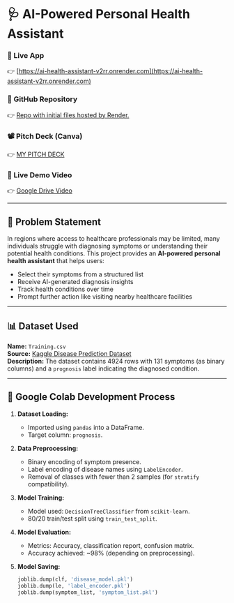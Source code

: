 # 🩺 AI-Powered Personal Health Assistant

### 🔗 Live App  
👉 [https://ai-health-assistant-v2rr.onrender.com](https://ai-health-assistant-v2rr.onrender.com)

### 📂 GitHub Repository  
👉 [Repo with initial files hosted by Render.](https://github.com/richartdo/ai-health-assistant.git)

### 📽️ Pitch Deck (Canva)  
👉 [MY PITCH DECK](https://www.canva.com/design/DAGsxyOi9hE/N5nt0GNcXBk13sumfpHgHg/edit?utm_content=DAGsxyOi9hE&utm_campaign=designshare&utm_medium=link2&utm_source=sharebutton)

### 🎥 Live Demo Video  
👉 [Google Drive Video](https://drive.google.com/file/d/1ZAUzU_XIHi5Xe5aRFSBgyRRHV69FmzNR/view?usp=sharing)  


---

## 🧠 Problem Statement

In regions where access to healthcare professionals may be limited, many individuals struggle with diagnosing symptoms or understanding their potential health conditions. This project provides an **AI-powered personal health assistant** that helps users:

- Select their symptoms from a structured list
- Receive AI-generated diagnosis insights
- Track health conditions over time
- Prompt further action like visiting nearby healthcare facilities

---

## 📊 Dataset Used

**Name:** `Training.csv`  
**Source:** [Kaggle Disease Prediction Dataset](https://www.kaggle.com/datasets/itachi9604/disease-symptom-description-dataset)  
**Description:** The dataset contains 4924 rows with 131 symptoms (as binary columns) and a `prognosis` label indicating the diagnosed condition.

---

## 🧪 Google Colab Development Process

1. **Dataset Loading:**
   - Imported using `pandas` into a DataFrame.
   - Target column: `prognosis`.

2. **Data Preprocessing:**
   - Binary encoding of symptom presence.
   - Label encoding of disease names using `LabelEncoder`.
   - Removal of classes with fewer than 2 samples (for `stratify` compatibility).

3. **Model Training:**
   - Model used: `DecisionTreeClassifier` from `scikit-learn`.
   - 80/20 train/test split using `train_test_split`.

4. **Model Evaluation:**
   - Metrics: Accuracy, classification report, confusion matrix.
   - Accuracy achieved: ~98% (depending on preprocessing).

5. **Model Saving:**
   ```python
   joblib.dump(clf, 'disease_model.pkl')
   joblib.dump(le, 'label_encoder.pkl')
   joblib.dump(symptom_list, 'symptom_list.pkl')

